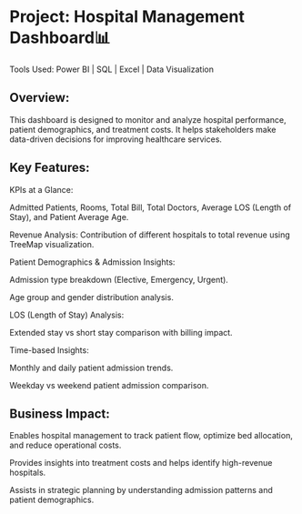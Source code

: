 # Project: Hospital Management Dashboard📊

Tools Used: Power BI | SQL | Excel | Data Visualization

## Overview:

This dashboard is designed to monitor and analyze hospital performance, patient demographics, and treatment costs. It helps stakeholders make data-driven decisions for improving healthcare services.

## Key Features:

KPIs at a Glance:

Admitted Patients, Rooms, Total Bill, Total Doctors, Average LOS (Length of Stay), and Patient Average Age.

Revenue Analysis: Contribution of different hospitals to total revenue using TreeMap visualization.

Patient Demographics & Admission Insights:

Admission type breakdown (Elective, Emergency, Urgent).

Age group and gender distribution analysis.

LOS (Length of Stay) Analysis:

Extended stay vs short stay comparison with billing impact.

Time-based Insights:

Monthly and daily patient admission trends.

Weekday vs weekend patient admission comparison.

## Business Impact:

Enables hospital management to track patient flow, optimize bed allocation, and reduce operational costs.

Provides insights into treatment costs and helps identify high-revenue hospitals.

Assists in strategic planning by understanding admission patterns and patient demographics.
